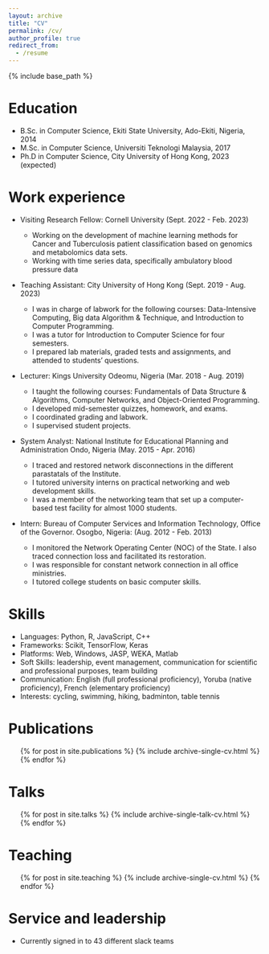 ```yaml
---
layout: archive
title: "CV"
permalink: /cv/
author_profile: true
redirect_from:
  - /resume
---
```


{% include base_path %}

Education
======
* B.Sc. in Computer Science, Ekiti State University, Ado-Ekiti, Nigeria, 2014
* M.Sc. in Computer Science, Universiti Teknologi Malaysia, 2017
* Ph.D in Computer Science, City University of Hong Kong, 2023 (expected)

Work experience
======
* Visiting Research Fellow: Cornell University (Sept. 2022 - Feb. 2023)
  * Working on the development of machine learning methods for Cancer and Tuberculosis patient classification based on genomics and metabolomics data sets.
  * Working with time series data, specifically ambulatory blood pressure data

* Teaching Assistant: City University of Hong Kong (Sept. 2019 - Aug. 2023)
  * I was in charge of labwork for the following courses: Data-Intensive Computing, Big data Algorithm & Technique, and Introduction to Computer Programming.
  * I was a tutor for Introduction to Computer Science for four semesters.
  * I prepared lab materials, graded tests and assignments, and attended to students’ questions.
  
* Lecturer: Kings University Odeomu, Nigeria (Mar. 2018 - Aug. 2019)
  * I taught the following courses: Fundamentals of Data Structure & Algorithms, Computer Networks, and Object-Oriented Programming.
  * I developed mid-semester quizzes, homework, and exams.
  * I coordinated grading and labwork.
  * I supervised student projects.

* System Analyst: National Institute for Educational Planning and Administration Ondo, Nigeria (May. 2015 - Apr. 2016)
  * I traced and restored network disconnections in the different parastatals of the Institute.
  * I tutored university interns on practical networking and web development skills.
  * I was a member of the networking team that set up a computer-based test facility for almost 1000 students.
 
* Intern: Bureau of Computer Services and Information Technology, Office of the Governor. Osogbo, Nigeria: (Aug. 2012 - Feb. 2013)
  * I monitored the Network Operating Center (NOC) of the State. I also traced connection loss and facilitated its restoration.
  * I was responsible for constant network connection in all office ministries.
  * I tutored college students on basic computer skills.

Skills
======
* Languages: Python, R, JavaScript, C++
* Frameworks: Scikit, TensorFlow, Keras
* Platforms: Web, Windows, JASP, WEKA, Matlab
* Soft Skills: leadership, event management, communication for scientific and professional purposes, team building
* Communication: English (full professional proficiency), Yoruba (native proficiency), French (elementary proficiency)
* Interests: cycling, swimming, hiking, badminton, table tennis

Publications
======
  <ul>{% for post in site.publications %}
    {% include archive-single-cv.html %}
  {% endfor %}</ul>
  
Talks
======
  <ul>{% for post in site.talks %}
    {% include archive-single-talk-cv.html %}
  {% endfor %}</ul>
  
Teaching
======
  <ul>{% for post in site.teaching %}
    {% include archive-single-cv.html %}
  {% endfor %}</ul>
  
Service and leadership
======
* Currently signed in to 43 different slack teams
